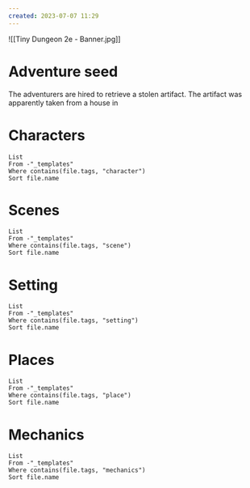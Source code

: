 ```yaml
---
created: 2023-07-07 11:29
---
```

![[Tiny Dungeon 2e - Banner.jpg]]

# Adventure seed

The adventurers are hired to retrieve a stolen artifact. The artifact was apparently taken from a house in 

# Characters
```dataview
List 
From -"_templates"
Where contains(file.tags, "character")
Sort file.name
```

# Scenes
```dataview
List
From -"_templates"
Where contains(file.tags, "scene") 
Sort file.name
```

# Setting
```dataview
List 
From -"_templates"
Where contains(file.tags, "setting")
Sort file.name
```

# Places
```dataview
List 
From -"_templates"
Where contains(file.tags, "place")
Sort file.name
```

# Mechanics
```dataview
List
From -"_templates"
Where contains(file.tags, "mechanics") 
Sort file.name
```
